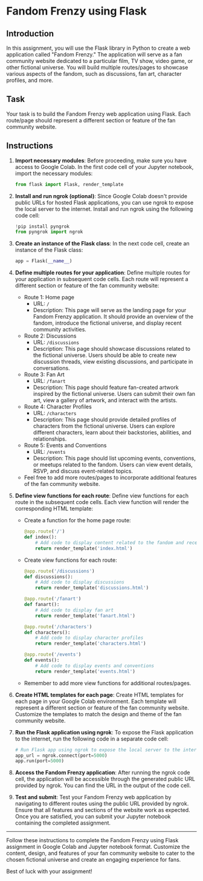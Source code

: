 # Fandom Frenzy using Flask

## Introduction
In this assignment, you will use the Flask library in Python to create a web application called "Fandom Frenzy." The application will serve as a fan community website dedicated to a particular film, TV show, video game, or other fictional universe. You will build multiple routes/pages to showcase various aspects of the fandom, such as discussions, fan art, character profiles, and more.

## Task
Your task is to build the Fandom Frenzy web application using Flask. Each route/page should represent a different section or feature of the fan community website.

## Instructions

1. **Import necessary modules**: Before proceeding, make sure you have access to Google Colab. In the first code cell of your Jupyter notebook, import the necessary modules:
   ```python
   from flask import Flask, render_template
   ```

2. **Install and run ngrok (optional)**: Since Google Colab doesn't provide public URLs for hosted Flask applications, you can use ngrok to expose the local server to the internet. Install and run ngrok using the following code cell:
   ```python
   !pip install pyngrok
   from pyngrok import ngrok
   ```

3. **Create an instance of the Flask class**: In the next code cell, create an instance of the Flask class:
   ```python
   app = Flask(__name__)
   ```

4. **Define multiple routes for your application**: Define multiple routes for your application in subsequent code cells. Each route will represent a different section or feature of the fan community website:
   - Route 1: Home page
     - URL: `/`
     - Description: This page will serve as the landing page for your Fandom Frenzy application. It should provide an overview of the fandom, introduce the fictional universe, and display recent community activities.
   - Route 2: Discussions
     - URL: `/discussions`
     - Description: This page should showcase discussions related to the fictional universe. Users should be able to create new discussion threads, view existing discussions, and participate in conversations.
   - Route 3: Fan Art
     - URL: `/fanart`
     - Description: This page should feature fan-created artwork inspired by the fictional universe. Users can submit their own fan art, view a gallery of artwork, and interact with the artists.
   - Route 4: Character Profiles
     - URL: `/characters`
     - Description: This page should provide detailed profiles of characters from the fictional universe. Users can explore different characters, learn about their backstories, abilities, and relationships.
   - Route 5: Events and Conventions
     - URL: `/events`
     - Description: This page should list upcoming events, conventions, or meetups related to the fandom. Users can view event details, RSVP, and discuss event-related topics.
   - Feel free to add more routes/pages to incorporate additional features of the fan community website.

5. **Define view functions for each route**: Define view functions for each route in the subsequent code cells. Each view function will render the corresponding HTML template:
   - Create a function for the home page route:
     ```python
     @app.route('/')
     def index():
         # Add code to display content related to the fandom and recent activities
         return render_template('index.html')
     ```

   - Create view functions for each route:
     ```python
     @app.route('/discussions')
     def discussions():
         # Add code to display discussions
         return render_template('discussions.html')

     @app.route('/fanart')
     def fanart():
         # Add code to display fan art
         return render_template('fanart.html')

     @app.route('/characters')
     def characters():
         # Add code to display character profiles
         return render_template('characters.html')

     @app.route('/events')
     def events():
         # Add code to display events and conventions
         return render_template('events.html')
     ```

   - Remember to add more view functions for additional routes/pages.

6. **Create HTML templates for each page**: Create HTML templates for each page in your Google Colab environment. Each template will represent a different section or feature of the fan community website. Customize the templates to match the design and theme of the fan community website.

7. **Run the Flask application using ngrok**: To expose the Flask application to the internet, run the following code in a separate code cell:
   ```python
   # Run Flask app using ngrok to expose the local server to the internet
   app_url = ngrok.connect(port=5000)
   app.run(port=5000)
   ```

8. **Access the Fandom Frenzy application**: After running the ngrok code cell, the application will be accessible through the generated public URL provided by ngrok. You can find the URL in the output of the code cell.

9. **Test and submit**: Test your Fandom Frenzy web application by navigating to different routes using the public URL provided by ngrok. Ensure that all features and sections of the website work as expected. Once you are satisfied, you can submit your Jupyter notebook containing the completed assignment.

---

Follow these instructions to complete the Fandom Frenzy using Flask assignment in Google Colab and Jupyter notebook format. Customize the content, design, and features of your fan community website to cater to the chosen fictional universe and create an engaging experience for fans.

Best of luck with your assignment!
